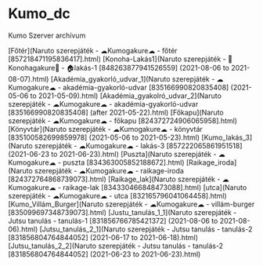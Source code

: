 # Kumo_dc
Kumo Szerver archívum

[Főtér](Naruto szerepjáték - ☁Kumogakure☁ - főtér [857218471195836417].html)
[Konoha-Lakás1](Naruto szerepjáték - 🍃Konohagakure🍃 - 🏠lakás-1 [848263877941526559] (2021-08-06 to 2021-08-07).html)
[Akadémia_gyakorló_udvar_1](Naruto szerepjáték - ☁Kumogakure☁ - akadémia-gyakorló-udvar [835166990820835408] (2021-05-06 to 2021-05-09).html)
[Akadémia_gyakolró_udvar_2](Naruto szerepjáték - ☁Kumogakure☁ - akadémia-gyakorló-udvar [835166990820835408] (after 2021-05-22).html)
[Főkapu](Naruto szerepjáték - ☁Kumogakure☁ - főkapu [824372724906065958].html)
[Könyvtár](Naruto szerepjáték - ☁Kumogakure☁ - könyvtár [835100582699859978] (2021-05-06 to 2021-05-23).html)
[Kumo_lakás_3](Naruto szerepjáték - ☁Kumogakure☁ - lakás-3 [857222065861951518] (2021-06-23 to 2021-06-23).html)
[Puszta](Naruto szerepjáték - ☁Kumogakure☁ - puszta [834363005852188672].html)
[Raikage_iroda](Naruto szerepjáték - ☁Kumogakure☁ - raikage-iroda [824372764868739073].html)
[Raikage_lak](Naruto szerepjáték - ☁Kumogakure☁ - raikage-lak [834330466848473088].html)
[utca](Naruto szerepjáték - ☁Kumogakure☁ - utca [832165796041064458].html)
[Kumo_Villám_Burger](Naruto szerepjáték - ☁Kumogakure☁ - villám-burger [835099697348739073].html)
[Justu_tanulás_1_1](Naruto szerepjáték - Jutsu tanulás - tanulás-1 [831856766785421372] (2021-08-06 to 2021-08-06).html)
[Jutsu_tanulás_2_1](Naruto szerepjáték - Jutsu tanulás - tanulás-2 [831856804764844052] (2021-06-17 to 2021-06-18).html)
[Jutsu_tanulás_2_2](Naruto szerepjáték - Jutsu tanulás - tanulás-2 [831856804764844052] (2021-06-23 to 2021-06-23).html)